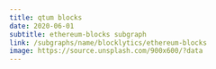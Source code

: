 ```yaml
---
title: qtum blocks
date: 2020-06-01
subtitle: ethereum-blocks subgraph
link: /subgraphs/name/blocklytics/ethereum-blocks
image: https://source.unsplash.com/900x600/?data
---
```

